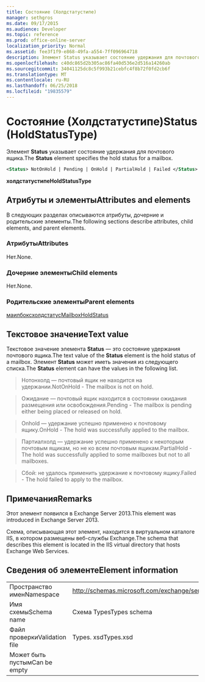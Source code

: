 ```yaml
---
title: Состояние (Холдстатустипе)
manager: sethgros
ms.date: 09/17/2015
ms.audience: Developer
ms.topic: reference
ms.prod: office-online-server
localization_priority: Normal
ms.assetid: fee3f1f9-e868-49fa-a554-7ff096964718
description: Элемент Status указывает состояние удержания для почтового ящика.
ms.openlocfilehash: c40dc865d2b305ac86fa40d536e2d516a14260ab
ms.sourcegitcommit: 34041125dc8c5f993b21cebfc4f8b72f0fd2cb6f
ms.translationtype: MT
ms.contentlocale: ru-RU
ms.lasthandoff: 06/25/2018
ms.locfileid: "19835579"
---
```

# <a name="status-holdstatustype"></a><span data-ttu-id="571c6-103">Состояние (Холдстатустипе)</span><span class="sxs-lookup"><span data-stu-id="571c6-103">Status (HoldStatusType)</span></span>

<span data-ttu-id="571c6-104">Элемент **Status** указывает состояние удержания для почтового ящика.</span><span class="sxs-lookup"><span data-stu-id="571c6-104">The **Status** element specifies the hold status for a mailbox.</span></span> 
  
```XML
<Status> NotOnHold | Pending | OnHold | PartialHold | Failed </Status>
```

 <span data-ttu-id="571c6-105">**холдстатустипе**</span><span class="sxs-lookup"><span data-stu-id="571c6-105">**HoldStatusType**</span></span>
## <a name="attributes-and-elements"></a><span data-ttu-id="571c6-106">Атрибуты и элементы</span><span class="sxs-lookup"><span data-stu-id="571c6-106">Attributes and elements</span></span>

<span data-ttu-id="571c6-107">В следующих разделах описываются атрибуты, дочерние и родительские элементы.</span><span class="sxs-lookup"><span data-stu-id="571c6-107">The following sections describe attributes, child elements, and parent elements.</span></span>
  
### <a name="attributes"></a><span data-ttu-id="571c6-108">Атрибуты</span><span class="sxs-lookup"><span data-stu-id="571c6-108">Attributes</span></span>

<span data-ttu-id="571c6-109">Нет.</span><span class="sxs-lookup"><span data-stu-id="571c6-109">None.</span></span>
  
### <a name="child-elements"></a><span data-ttu-id="571c6-110">Дочерние элементы</span><span class="sxs-lookup"><span data-stu-id="571c6-110">Child elements</span></span>

<span data-ttu-id="571c6-111">Нет.</span><span class="sxs-lookup"><span data-stu-id="571c6-111">None.</span></span>
  
### <a name="parent-elements"></a><span data-ttu-id="571c6-112">Родительские элементы</span><span class="sxs-lookup"><span data-stu-id="571c6-112">Parent elements</span></span>

[<span data-ttu-id="571c6-113">маилбоксхолдстатус</span><span class="sxs-lookup"><span data-stu-id="571c6-113">MailboxHoldStatus</span></span>](mailboxholdstatus.md)
  
## <a name="text-value"></a><span data-ttu-id="571c6-114">Текстовое значение</span><span class="sxs-lookup"><span data-stu-id="571c6-114">Text value</span></span>

<span data-ttu-id="571c6-115">Текстовое значение элемента **Status** — это состояние удержания почтового ящика.</span><span class="sxs-lookup"><span data-stu-id="571c6-115">The text value of the **Status** element is the hold status of a mailbox.</span></span> <span data-ttu-id="571c6-116">Элемент **Status** может иметь значения из следующего списка.</span><span class="sxs-lookup"><span data-stu-id="571c6-116">The **Status** element can have the values in the following list.</span></span> 
  
> <span data-ttu-id="571c6-117">Нотонхолд — почтовый ящик не находится на удержании.</span><span class="sxs-lookup"><span data-stu-id="571c6-117">NotOnHold - The mailbox is not on hold.</span></span>
    
> <span data-ttu-id="571c6-118">Ожидание — почтовый ящик находится в состоянии ожидания размещения или освобождения.</span><span class="sxs-lookup"><span data-stu-id="571c6-118">Pending - The mailbox is pending either being placed or released on hold.</span></span> 
    
> <span data-ttu-id="571c6-119">Onhold — удержание успешно применено к почтовому ящику.</span><span class="sxs-lookup"><span data-stu-id="571c6-119">OnHold - The hold was successfully applied to the mailbox.</span></span> 
    
> <span data-ttu-id="571c6-120">Партиалхолд — удержание успешно применено к некоторым почтовым ящикам, но не ко всем почтовым ящикам.</span><span class="sxs-lookup"><span data-stu-id="571c6-120">PartialHold - The hold was successfully applied to some mailboxes but not to all mailboxes.</span></span>
    
> <span data-ttu-id="571c6-121">Сбой: не удалось применить удержание к почтовому ящику.</span><span class="sxs-lookup"><span data-stu-id="571c6-121">Failed - The hold failed to apply to the mailbox.</span></span>
    
## <a name="remarks"></a><span data-ttu-id="571c6-122">Примечания</span><span class="sxs-lookup"><span data-stu-id="571c6-122">Remarks</span></span>

<span data-ttu-id="571c6-123">Этот элемент появился в Exchange Server 2013.</span><span class="sxs-lookup"><span data-stu-id="571c6-123">This element was introduced in Exchange Server 2013.</span></span>
  
<span data-ttu-id="571c6-124">Схема, описывающая этот элемент, находится в виртуальном каталоге IIS, в котором размещены веб-службы Exchange.</span><span class="sxs-lookup"><span data-stu-id="571c6-124">The schema that describes this element is located in the IIS virtual directory that hosts Exchange Web Services.</span></span>
  
## <a name="element-information"></a><span data-ttu-id="571c6-125">Сведения об элементе</span><span class="sxs-lookup"><span data-stu-id="571c6-125">Element information</span></span>

|||
|:-----|:-----|
|<span data-ttu-id="571c6-126">Пространство имен</span><span class="sxs-lookup"><span data-stu-id="571c6-126">Namespace</span></span>  <br/> |http://schemas.microsoft.com/exchange/services/2006/types  <br/> |
|<span data-ttu-id="571c6-127">Имя схемы</span><span class="sxs-lookup"><span data-stu-id="571c6-127">Schema name</span></span>  <br/> |<span data-ttu-id="571c6-128">Схема Types</span><span class="sxs-lookup"><span data-stu-id="571c6-128">Types schema</span></span>  <br/> |
|<span data-ttu-id="571c6-129">Файл проверки</span><span class="sxs-lookup"><span data-stu-id="571c6-129">Validation file</span></span>  <br/> |<span data-ttu-id="571c6-130">Types. xsd</span><span class="sxs-lookup"><span data-stu-id="571c6-130">Types.xsd</span></span>  <br/> |
|<span data-ttu-id="571c6-131">Может быть пустым</span><span class="sxs-lookup"><span data-stu-id="571c6-131">Can be empty</span></span>  <br/> ||
   

